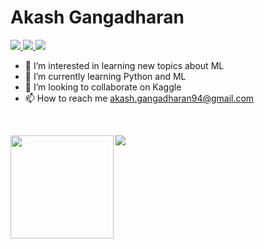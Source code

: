 # Akash Gangadharan


<!-- <img
  align="right"
  width="300px"
  src="./bioImg.svg"
 -->
<span align="left">
  <a href="https://www.linkedin.com/in/akashgangadharan/">
    <img src="https://img.shields.io/badge/-Akash_Gangadharan-blue?style=flat-square&logo=Linkedin&logoColor=white&link=https://www.linkedin.com/in/akashgangadharan/" />
  </a>
  <a href="mailto:akash.gangadharan94@gmail.com">
    <img src="https://img.shields.io/badge/-akash.gangadharan94@gmail.com-c14438?style=flat-square&logo=Gmail&logoColor=white&link=mailto:akash.gangadharan94@gmail.com" />
  </a>
  <a href="https://github.com/akashgangadharan/?tab=follow">
    <img src="https://img.shields.io/github/followers/akashgangadharan?label=Follow&style=social" />
  </a>
</span>

<br />


- 👀 I’m interested in learning new topics about ML
- 🌱 I’m currently learning Python and ML
- 💞️ I’m looking to collaborate on Kaggle
- 📫 How to reach me akash.gangadharan94@gmail.com


<br />

<img
  align="left"
  height="165"
  src="https://github-readme-stats.vercel.app/api?username=akashgangadharan&count_private=true&show_icons=true&custom_title=Github%20Status&hide=issues&hide_border=true&bg_color=ffffff00&title_color=f65800&icon_color=32ff7b&text_color=FF7B32"
/>

<img
  align="center"
  src="https://github-readme-stats.vercel.app/api/top-langs/?username=akashgangadharan&layout=compact&exclude_repo=PingMeRN&hide_border=true&bg_color=ffffff00&title_color=f65800&icon_color=32ff7b&text_color=FF7B32"
/>
